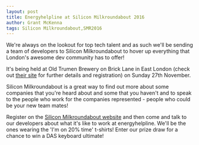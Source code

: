 ```yaml
---
layout: post
title: Energyhelpline at Silicon Milkroundabout 2016
author: Grant McKenna
tags: Silicon Milkroundabout,SMR2016
---
```


We're always on the lookout for top tech talent and as such we'll be sending a team of developers to Silicon Milkroundabout to hover up everything that London's awesome dev community has to offer!

It's being held at Old Trumen Brewery on Brick Lane in East London (check out [their site](https://www.siliconmilkroundabout.com/) for further details and registration) on Sunday 27th November.

Silicon Milkroundabout is a great way to find out more about some companies that you're heard about and some that you haven't and to speak to the people who work for the companies represented - people who could be your new team mates!

Register on the [Silicon Milkroundabout website](https://www.siliconmilkroundabout.com/) and then come and talk to our developers about what it's like to work at energyhelpline.  We'll be the ones wearing the 'I'm on 20% time' t-shirts!  Enter our prize draw for a chance to win a DAS keyboard ultimate!